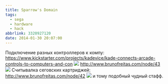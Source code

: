 ```yaml
---
title: Sparrow's Domain
tags:
  - sega
  - hardware
  - hack
abbrlink: 3320927120
date: 2014-01-30 20:07:00
---
```

Подключение разных контроллеров к компу: <https://www.kickstarter.com/projects/kadevice/kade-connects-arcade-controls-to-computers-and-con> ![](https://s3.amazonaws.com/ksr/assets/000/278/427/012772dc16c72add6edec7f1c17ef9c4_large.jpg?1353867668) <http://www.brunofreitas.com/node/43> ![](http://www.brunofreitas.com/sites/default/files/psxra.jpg) Считывалка сеговских картриджей: <http://www.brunofreitas.com/node/42> ![](http://www.brunofreitas.com/sites/default/files/sgcexplorer.png) и тому подобный чудный стафф.